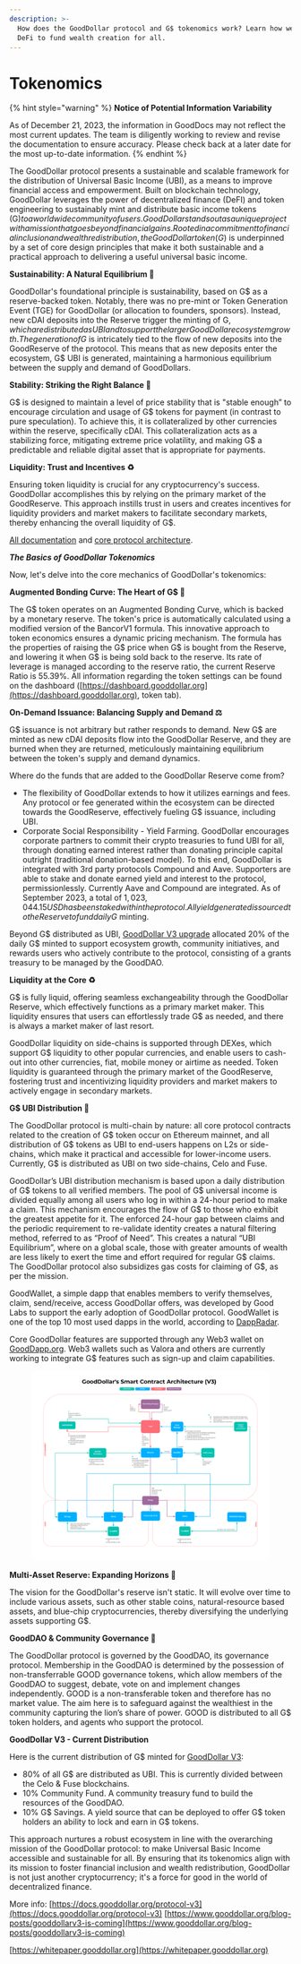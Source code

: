 ```yaml
---
description: >-
  How does the GoodDollar protocol and G$ tokenomics work? Learn how we utilize
  DeFi to fund wealth creation for all.
---
```


# Tokenomics

{% hint style="warning" %}
**Notice of Potential Information Variability**

As of December 21, 2023, the information in GoodDocs may not reflect the most current updates. The team is diligently working to review and revise the documentation to ensure accuracy. Please check back at a later date for the most up-to-date information.
{% endhint %}



The GoodDollar protocol presents a sustainable and scalable framework for the distribution of Universal Basic Income (UBI), as a means to improve financial access and empowerment. Built on blockchain technology, GoodDollar leverages the power of decentralized finance (DeFI) and token engineering to sustainably mint and distribute basic income tokens (G$) to a worldwide community of users. GoodDollar stands out as a unique project with a mission that goes beyond financial gains. Rooted in a commitment to financial inclusion and wealth redistribution, the GoodDollar token (G$) is underpinned by a set of core design principles that make it both sustainable and a practical approach to delivering a useful universal basic income.

**Sustainability: A Natural Equilibrium 🌳**

GoodDollar's foundational principle is sustainability, based on G$ as a reserve-backed token. Notably, there was no pre-mint or Token Generation Event (TGE) for GoodDollar (or allocation to founders, sponsors). Instead, new cDAI deposits into the Reserve trigger the minting of G$, which are distributed as UBI and to support the larger GoodDollar ecosystem growth. The generation of G$ is intricately tied to the flow of new deposits into the GoodReserve of the protocol. This means that as new deposits enter the ecosystem, G$ UBI is generated, maintaining a harmonious equilibrium between the supply and demand of GoodDollars.

**Stability: Striking the Right Balance 🎠**

G$ is designed to maintain a level of price stability that is "stable enough” to encourage circulation and usage of G$ tokens for payment (in contrast to pure speculation). To achieve this, it is collateralized by other currencies within the reserve, specifically cDAI. This collateralization acts as a stabilizing force, mitigating extreme price volatility, and making G$ a predictable and reliable digital asset that is appropriate for payments.

**Liquidity: Trust and Incentives ♻️**

Ensuring token liquidity is crucial for any cryptocurrency's success. GoodDollar accomplishes this by relying on the primary market of the GoodReserve. This approach instills trust in users and creates incentives for liquidity providers and market makers to facilitate secondary markets, thereby enhancing the overall liquidity of G$.

[All documentation](https://docs.gooddollar.org/) and [core protocol architecture](https://docs.gooddollar.org/protocol-v3-documentation/architecture-and-value-flow).

_**The Basics of GoodDollar Tokenomics**_

Now, let's delve into the core mechanics of GoodDollar's tokenomics:

**Augmented Bonding Curve: The Heart of G$ 💙**

The G$ token operates on an Augmented Bonding Curve, which is backed by a monetary reserve. The token's price is automatically calculated using a modified version of the BancorV1 formula. This innovative approach to token economics ensures a dynamic pricing mechanism. The formula has the properties of raising the G$ price when G$ is bought from the Reserve, and lowering it when G$ is being sold back to the reserve. Its rate of leverage is managed according to the reserve ratio, the current Reserve Ratio is 55.39%. All information regarding the token settings can be found on the dashboard ([https://dashboard.gooddollar.org](https://dashboard.gooddollar.org), token tab).

**On-Demand Issuance: Balancing Supply and Demand ⚖️**

G$ issuance is not arbitrary but rather responds to demand. New G$ are minted as new cDAI deposits flow into the GoodDollar Reserve, and they are burned when they are returned, meticulously maintaining equilibrium between the token's supply and demand dynamics.

Where do the funds that are added to the GoodDollar Reserve come from?

* The flexibility of GoodDollar extends to how it utilizes earnings and fees. Any protocol or fee generated within the ecosystem can be directed towards the GoodReserve, effectively fueling G$ issuance, including UBI.
* Corporate Social Responsibility - Yield Farming. GoodDollar encourages corporate partners to commit their crypto treasuries to fund UBI for all, through donating earned interest rather than donating principle capital outright (traditional donation-based model). To this end, GoodDollar is integrated with 3rd party protocols Compound and Aave. Supporters are able to stake and donate earned yield and interest to the protocol, permissionlessly. Currently Aave and Compound are integrated. As of September 2023, a total of $1,023,044.15 USD has been staked within the protocol. All yield generated is sourced to the Reserve to fund daily G$ minting.

Beyond G$ distributed as UBI, [GoodDollar V3 upgrade](https://docs.gooddollar.org/protocol-v3-documentation) allocated 20% of the daily G$ minted to support ecosystem growth, community initiatives, and rewards users who actively contribute to the protocol, consisting of a grants treasury to be managed by the GoodDAO.

**Liquidity at the Core ♻️**

G$ is fully liquid, offering seamless exchangeability through the GoodDollar Reserve, which effectively functions as a primary market maker. This liquidity ensures that users can effortlessly trade G$ as needed, and there is always a market maker of last resort.

GoodDollar liquidity on side-chains is supported through DEXes, which support G$ liquidity to other popular currencies, and enable users to cash-out into other currencies, fiat, mobile money or airtime as needed. Token liquidity is guaranteed through the primary market of the GoodReserve, fostering trust and incentivizing liquidity providers and market makers to actively engage in secondary markets.

**G$ UBI Distribution 🔷**

The GoodDollar protocol is multi-chain by nature: all core protocol contracts related to the creation of G$ token occur on Ethereum mainnet, and all distribution of G$ tokens as UBI to end-users happens on L2s or side-chains, which make it practical and accessible for lower-income users. Currently, G$ is distributed as UBI on two side-chains, Celo and Fuse.

GoodDollar’s UBI distribution mechanism is based upon a daily distribution of G$ tokens to all verified members. The pool of G$ universal income is divided equally among all users who log in within a 24-hour period to make a claim. This mechanism encourages the flow of G$ to those who exhibit the greatest appetite for it. The enforced 24-hour gap between claims and the periodic requirement to re-validate identity creates a natural filtering method, referred to as “Proof of Need”. This creates a natural “UBI Equilibrium”, where on a global scale, those with greater amounts of wealth are less likely to exert the time and effort required for regular G$ claims. The GoodDollar protocol also subsidizes gas costs for claiming of G$, as per the mission.

GoodWallet, a simple dapp that enables members to verify themselves, claim, send/receive, access GoodDollar offers, was developed by Good Labs to support the early adoption of GoodDollar protocol. GoodWallet is one of the top 10 most used dapps in the world, according to [DappRadar](https://dappradar.com/rankings).

Core GoodDollar features are supported through any Web3 wallet on [GoodDapp.org](https://gooddapp.org/). Web3 wallets such as Valora and others are currently working to integrate G$ features such as sign-up and claim capabilities.



<figure><img src=".gitbook/assets/spaces_-LfsEjhezedCgGFXCkms_uploads_jwBrQfJgvFtl70WHEfLd_Smart contract Architecture V3 18_01_23 (1).webp" alt=""><figcaption></figcaption></figure>

**Multi-Asset Reserve: Expanding Horizons 🎨**

The vision for the GoodDollar's reserve isn't static. It will evolve over time to include various assets, such as other stable coins, natural-resource based assets, and blue-chip cryptocurrencies, thereby diversifying the underlying assets supporting G$.

**GoodDAO & Community Governance 💪**

The GoodDollar protocol is governed by the GoodDAO, its governance protocol. Membership in the GoodDAO is determined by the possession of non-transferrable GOOD governance tokens, which allow members of the GoodDAO to suggest, debate, vote on and implement changes independently. GOOD is a non-transferable token and therefore has no market value. The aim here is to safeguard against the wealthiest in the community capturing the lion’s share of power. GOOD is distributed to all G$ token holders, and agents who support the protocol.

**GoodDollar V3 - Current Distribution**

Here is the current distribution of G$ minted for [GoodDollar V3](https://snapshot.org/#/thegooddao.eth/proposal/0xee841a6b8e8d1d6a2ec49408b2d60a1019a72c3b56a16f5bb84c1181af46f315):

* 80% of all G$ are distributed as UBI. This is currently divided between the Celo & Fuse blockchains.
* 10% Community Fund. A community treasury fund to build the resources of the GoodDAO.
* 10% G$ Savings. A yield source that can be deployed to offer G$ token holders an ability to lock and earn in G$ tokens.

This approach nurtures a robust ecosystem in line with the overarching mission of the GoodDollar protocol: to make Universal Basic Income accessible and sustainable for all. By ensuring that its tokenomics align with its mission to foster financial inclusion and wealth redistribution, GoodDollar is not just another cryptocurrency; it's a force for good in the world of decentralized finance.

More info: [https://docs.gooddollar.org/protocol-v3](https://docs.gooddollar.org/protocol-v3) [https://www.gooddollar.org/blog-posts/gooddollarv3-is-coming](https://www.gooddollar.org/blog-posts/gooddollarv3-is-coming)

[https://whitepaper.gooddollar.org](https://whitepaper.gooddollar.org)

